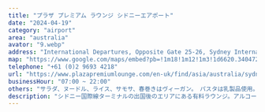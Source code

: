 ```yaml
---
title: "プラザ プレミアム ラウンジ シドニーエアポート"
date: "2024-04-19"
category: "airport"
area: "australia"
avator: "9.webp"
address: "International Departures, Opposite Gate 25-26, Sydney International Airport (T1)"
map: "https://www.google.com/maps/embed?pb=!1m18!1m12!1m3!1d6620.340472013794!2d151.16862550000002!3d-33.93674939999998!2m3!1f0!2f0!3f0!3m2!1i1024!2i768!4f13.1!3m3!1m2!1s0x6b12b0eab83c32ab%3A0x1bb2b81d84bbba5f!2sPlaza%20Premium%20Lounge%20(International%20Departures)!5e0!3m2!1sja!2sau!4v1714189541655!5m2!1sja!2sau"
telephone: "+61 (0)2 9693 4218"
url: "https://www.plazapremiumlounge.com/en-uk/find/asia/australia/sydney/sydney-airport/international-departures-terminal-one"
businessHour: "07:00 ~ 22:00"
others: "サラダ、ヌードル、ライス、サモサ、春巻きはヴィーガン。　パスタは乳製品使用。"
description: "シドニー国際線ターミナルの出国後のエリアにある有料ラウンジ。アルコールと共にヴィーガンミールを頂けます。出発前の待ち時間を寛ぎの時間に変えてくれるラウンジです。"
---
```

